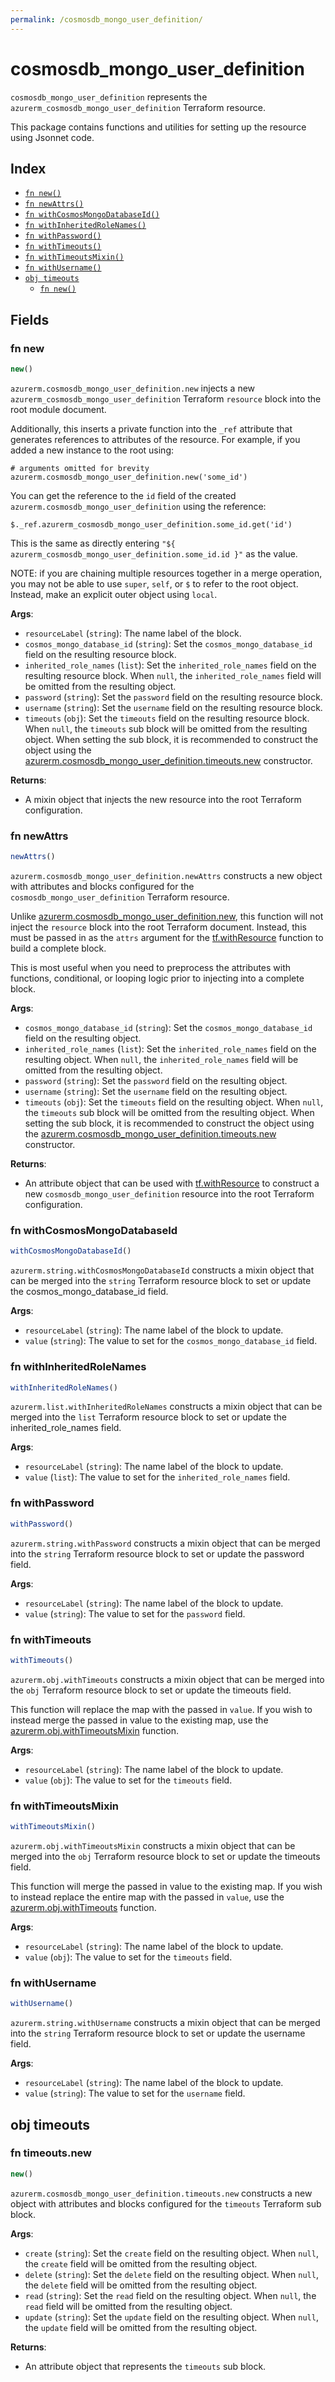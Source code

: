 ```yaml
---
permalink: /cosmosdb_mongo_user_definition/
---
```


# cosmosdb_mongo_user_definition

`cosmosdb_mongo_user_definition` represents the `azurerm_cosmosdb_mongo_user_definition` Terraform resource.



This package contains functions and utilities for setting up the resource using Jsonnet code.


## Index

* [`fn new()`](#fn-new)
* [`fn newAttrs()`](#fn-newattrs)
* [`fn withCosmosMongoDatabaseId()`](#fn-withcosmosmongodatabaseid)
* [`fn withInheritedRoleNames()`](#fn-withinheritedrolenames)
* [`fn withPassword()`](#fn-withpassword)
* [`fn withTimeouts()`](#fn-withtimeouts)
* [`fn withTimeoutsMixin()`](#fn-withtimeoutsmixin)
* [`fn withUsername()`](#fn-withusername)
* [`obj timeouts`](#obj-timeouts)
  * [`fn new()`](#fn-timeoutsnew)

## Fields

### fn new

```ts
new()
```


`azurerm.cosmosdb_mongo_user_definition.new` injects a new `azurerm_cosmosdb_mongo_user_definition` Terraform `resource`
block into the root module document.

Additionally, this inserts a private function into the `_ref` attribute that generates references to attributes of the
resource. For example, if you added a new instance to the root using:

    # arguments omitted for brevity
    azurerm.cosmosdb_mongo_user_definition.new('some_id')

You can get the reference to the `id` field of the created `azurerm.cosmosdb_mongo_user_definition` using the reference:

    $._ref.azurerm_cosmosdb_mongo_user_definition.some_id.get('id')

This is the same as directly entering `"${ azurerm_cosmosdb_mongo_user_definition.some_id.id }"` as the value.

NOTE: if you are chaining multiple resources together in a merge operation, you may not be able to use `super`, `self`,
or `$` to refer to the root object. Instead, make an explicit outer object using `local`.

**Args**:
  - `resourceLabel` (`string`): The name label of the block.
  - `cosmos_mongo_database_id` (`string`): Set the `cosmos_mongo_database_id` field on the resulting resource block.
  - `inherited_role_names` (`list`): Set the `inherited_role_names` field on the resulting resource block. When `null`, the `inherited_role_names` field will be omitted from the resulting object.
  - `password` (`string`): Set the `password` field on the resulting resource block.
  - `username` (`string`): Set the `username` field on the resulting resource block.
  - `timeouts` (`obj`): Set the `timeouts` field on the resulting resource block. When `null`, the `timeouts` sub block will be omitted from the resulting object. When setting the sub block, it is recommended to construct the object using the [azurerm.cosmosdb_mongo_user_definition.timeouts.new](#fn-timeoutsnew) constructor.

**Returns**:
- A mixin object that injects the new resource into the root Terraform configuration.


### fn newAttrs

```ts
newAttrs()
```


`azurerm.cosmosdb_mongo_user_definition.newAttrs` constructs a new object with attributes and blocks configured for the `cosmosdb_mongo_user_definition`
Terraform resource.

Unlike [azurerm.cosmosdb_mongo_user_definition.new](#fn-new), this function will not inject the `resource`
block into the root Terraform document. Instead, this must be passed in as the `attrs` argument for the
[tf.withResource](https://github.com/tf-libsonnet/core/tree/main/docs#fn-withresource) function to build a complete block.

This is most useful when you need to preprocess the attributes with functions, conditional, or looping logic prior to
injecting into a complete block.

**Args**:
  - `cosmos_mongo_database_id` (`string`): Set the `cosmos_mongo_database_id` field on the resulting object.
  - `inherited_role_names` (`list`): Set the `inherited_role_names` field on the resulting object. When `null`, the `inherited_role_names` field will be omitted from the resulting object.
  - `password` (`string`): Set the `password` field on the resulting object.
  - `username` (`string`): Set the `username` field on the resulting object.
  - `timeouts` (`obj`): Set the `timeouts` field on the resulting object. When `null`, the `timeouts` sub block will be omitted from the resulting object. When setting the sub block, it is recommended to construct the object using the [azurerm.cosmosdb_mongo_user_definition.timeouts.new](#fn-timeoutsnew) constructor.

**Returns**:
  - An attribute object that can be used with [tf.withResource](https://github.com/tf-libsonnet/core/tree/main/docs#fn-withresource) to construct a new `cosmosdb_mongo_user_definition` resource into the root Terraform configuration.


### fn withCosmosMongoDatabaseId

```ts
withCosmosMongoDatabaseId()
```

`azurerm.string.withCosmosMongoDatabaseId` constructs a mixin object that can be merged into the `string`
Terraform resource block to set or update the cosmos_mongo_database_id field.



**Args**:
  - `resourceLabel` (`string`): The name label of the block to update.
  - `value` (`string`): The value to set for the `cosmos_mongo_database_id` field.


### fn withInheritedRoleNames

```ts
withInheritedRoleNames()
```

`azurerm.list.withInheritedRoleNames` constructs a mixin object that can be merged into the `list`
Terraform resource block to set or update the inherited_role_names field.



**Args**:
  - `resourceLabel` (`string`): The name label of the block to update.
  - `value` (`list`): The value to set for the `inherited_role_names` field.


### fn withPassword

```ts
withPassword()
```

`azurerm.string.withPassword` constructs a mixin object that can be merged into the `string`
Terraform resource block to set or update the password field.



**Args**:
  - `resourceLabel` (`string`): The name label of the block to update.
  - `value` (`string`): The value to set for the `password` field.


### fn withTimeouts

```ts
withTimeouts()
```

`azurerm.obj.withTimeouts` constructs a mixin object that can be merged into the `obj`
Terraform resource block to set or update the timeouts field.

This function will replace the map with the passed in `value`. If you wish to instead merge the
passed in value to the existing map, use the [azurerm.obj.withTimeoutsMixin](TODO) function.

**Args**:
  - `resourceLabel` (`string`): The name label of the block to update.
  - `value` (`obj`): The value to set for the `timeouts` field.


### fn withTimeoutsMixin

```ts
withTimeoutsMixin()
```

`azurerm.obj.withTimeoutsMixin` constructs a mixin object that can be merged into the `obj`
Terraform resource block to set or update the timeouts field.

This function will merge the passed in value to the existing map. If you wish
to instead replace the entire map with the passed in `value`, use the [azurerm.obj.withTimeouts](TODO)
function.


**Args**:
  - `resourceLabel` (`string`): The name label of the block to update.
  - `value` (`obj`): The value to set for the `timeouts` field.


### fn withUsername

```ts
withUsername()
```

`azurerm.string.withUsername` constructs a mixin object that can be merged into the `string`
Terraform resource block to set or update the username field.



**Args**:
  - `resourceLabel` (`string`): The name label of the block to update.
  - `value` (`string`): The value to set for the `username` field.


## obj timeouts



### fn timeouts.new

```ts
new()
```


`azurerm.cosmosdb_mongo_user_definition.timeouts.new` constructs a new object with attributes and blocks configured for the `timeouts`
Terraform sub block.



**Args**:
  - `create` (`string`): Set the `create` field on the resulting object. When `null`, the `create` field will be omitted from the resulting object.
  - `delete` (`string`): Set the `delete` field on the resulting object. When `null`, the `delete` field will be omitted from the resulting object.
  - `read` (`string`): Set the `read` field on the resulting object. When `null`, the `read` field will be omitted from the resulting object.
  - `update` (`string`): Set the `update` field on the resulting object. When `null`, the `update` field will be omitted from the resulting object.

**Returns**:
  - An attribute object that represents the `timeouts` sub block.
